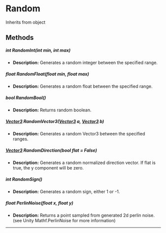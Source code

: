 # Random
Inherits from object
## Methods
##### int RandomInt(int min, int max)
- **Description:** Generates a random integer between the specified range.
##### float RandomFloat(float min, float max)
- **Description:** Generates a random float between the specified range.
##### bool RandomBool()
- **Description:** Returns random boolean.
##### [Vector3](../objects/Vector3.md) RandomVector3([Vector3](../objects/Vector3.md) a, [Vector3](../objects/Vector3.md) b)
- **Description:** Generates a random Vector3 between the specified ranges.
##### [Vector3](../objects/Vector3.md) RandomDirection(bool flat = False)
- **Description:** Generates a random normalized direction vector. If flat is true, the y component will be zero.
##### int RandomSign()
- **Description:** Generates a random sign, either 1 or -1.
##### float PerlinNoise(float x, float y)
- **Description:** Returns a point sampled from generated 2d perlin noise. (see Unity Mathf.PerlinNoise for more information)

---

